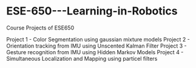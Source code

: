 # ESE-650---Learning-in-Robotics
Course Projects of ESE650

Project 1 - Color Segmentation using gaussian mixture models
Project 2 - Orientation tracking from IMU using Unscented Kalman Filter
Project 3 - Gesture recognition from IMU using Hidden Markov Models
Project 4 - Simultaneous Localization and Mapping using particel filters
